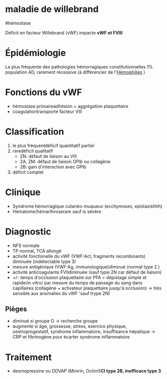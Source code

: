 # maladie de willebrand
#hémostase 


Déficit en facteur Willebrand (vWF)
impacte **vWF et FVIII** 


# Épidémiologie


La plus fréquente des pathologies hémorragiques constitutionnelles
1% population
AD, rarement récessive (à différencier de l'[Hémophilies](#hc3a9mophiliesnorgmd) ) 


# Fonctions du vWF


- hémostase primaireadhésion + aggrégation plaquettaire 
- coagulationtransporte facteur VIII 


# Classification


1. le plus fréquentdéficif quantitatif partiel 
1. raredéficit qualitatif 
    - 2N: défaut de liaison au VIII 
    - 2A, 2M: défaut de liaison GPIb ou collagène 
    - 2B: gain d'interaction avec GPIb 
1. déficit complet 


# Clinique


- Syndrome hémorragique cutanéo-muqueux (ecchymoses, epistaxishhh) 
- Hématome/hémarthroserare sauf is sévère 


# Diagnostic


- NFS normale 
- TP normal, TCA allongé 
- activité fonctionelle du vWF (VWF:Act, fragments recombinants) diminuée (indétectable type 3) 
- mesure antigénique (VWF:Ag, immunologique)diminué (normal type 2 ) 
- activité anticoagulante FVIIdiminuée (sauf type 2N car défaut de liaison) 
- +/- temps d'occlusion plaquettaire sur PFA = dépistage simple et rapide/in vitro/ par mesure du temps de passage du sang dans capillaires (collagène + activateur plaquettaire jusqu'à occlusion) -> très sensible aux anomalies du vWF 'sauf trype 2N) 


## Pièges


- diminué si groupe O -> recherche groupe 
- augmenté si âge, grossesse, stress, exercice physique,
  oestroprogestatif, syndrome inflammatoire, insuffisance hépatique -> CRP et fibrinogène pour écarter syndrome inflammatoire 


# Traitement


- desmopressine ou DDVAP (Minirin, Octim5**CI type 2B, inefficace type 3** 

